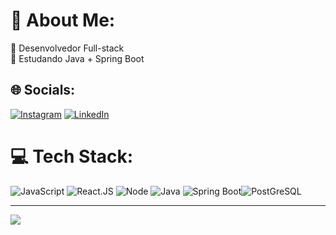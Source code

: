 <img align="center" width=100% scr="./github-header.png"/>

# 💫 About Me:

🔭 Desenvolvedor Full-stack<br>🌱 Estudando Java + Spring Boot<br>

## 🌐 Socials:

[![Instagram](https://img.shields.io/badge/Instagram-%23E4405F.svg?logo=Instagram&logoColor=white)](https://instagram.com/winkelstrotersergio) [![LinkedIn](https://img.shields.io/badge/LinkedIn-%230077B5.svg?logo=linkedin&logoColor=white)](https://linkedin.com/in/sergio-winkelstroter)

# 💻 Tech Stack:

![JavaScript]([https://img.shields.io/badge/Javascript-316192?style=for-the-badge&logo=javascript&logoColor=white](https://img.shields.io/badge/Javascript-fffff?style=for-the-badge&logo=javascript&logoColor=white)) ![React.JS](https://img.shields.io/badge/React.JS-316192?style=for-the-badge&logo=react&logoColor=white) ![Node](https://img.shields.io/badge/Node.js-fffff?style=for-the-badge&logo=node&logoColor=white) ![Java](https://img.shields.io/badge/java-%23323330.svg?style=for-the-badge&logo=java&logoColor=%23F7DF1E) ![Spring Boot](https://img.shields.io/badge/Spring_Boot-F2F4F9?style=for-the-badge&logo=spring-boot)![PostGreSQL](https://img.shields.io/badge/PostgreSQL-316192?style=for-the-badge&logo=postgresql&logoColor=white)

---

[![](https://visitcount.itsvg.in/api?id=sergiowinkelstroter&icon=0&color=0)](https://visitcount.itsvg.in)

<!-- Proudly created with GPRM ( https://gprm.itsvg.in ) -->
